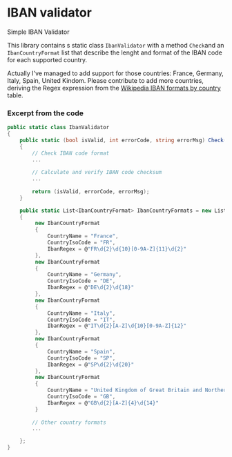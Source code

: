 # IBAN validator
Simple IBAN Validator

This library contains s static class `IbanValidator` with a method `Check`and an `IbanCountryFormat` list that describe the lenght and format of the IBAN code for each supported country.

Actually I've managed to add support for those countries: France, Germany, Italy, Spain, United Kindom.
Please contribute to add more countries, deriving the Regex expression from the [Wikipedia IBAN formats by country](https://en.wikipedia.org/wiki/International_Bank_Account_Number) table.

### Excerpt from the code

``` csharp
public static class IbanValidator
{
    public static (bool isValid, int errorCode, string errorMsg) Check(string iban)
    {
        // Check IBAN code format
        ...
    
        // Calculate and verify IBAN code checksum 
        ...
    
        return (isValid, errorCode, errorMsg);
    }

    public static List<IbanCountryFormat> IbanCountryFormats = new List<IbanCountryFormat>
    {
         new IbanCountryFormat
         {
             CountryName = "France",
             CountryIsoCode = "FR",
             IbanRegex = @"FR\d{2}\d{10}[0-9A-Z]{11}\d{2}"
         },
         new IbanCountryFormat
         {
             CountryName = "Germany",
             CountryIsoCode = "DE",
             IbanRegex = @"DE\d{2}\d{18}"
         },
         new IbanCountryFormat
         {
             CountryName = "Italy",
             CountryIsoCode = "IT",
             IbanRegex = @"IT\d{2}[A-Z]\d{10}[0-9A-Z]{12}"
         },
         new IbanCountryFormat
         {
             CountryName = "Spain",
             CountryIsoCode = "SP",
             IbanRegex = @"SP\d{2}\d{20}"
         },
         new IbanCountryFormat
         {
             CountryName = "United Kingdom of Great Britain and Northern Ireland (the)",
             CountryIsoCode = "GB",
             IbanRegex = @"GB\d{2}[A-Z]{4}\d{14}"
         }
         
        // Other country formats
        ...

    };
}
```
